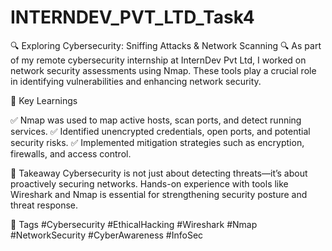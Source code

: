 # INTERNDEV_PVT_LTD_Task4

🔍 Exploring Cybersecurity: Sniffing Attacks & Network Scanning 🔍
As part of my remote cybersecurity internship at InternDev Pvt Ltd, I worked on network security assessments using  Nmap. These tools play a crucial role in identifying vulnerabilities and enhancing network security.

🚀 Key Learnings

✅ Nmap was used to map active hosts, scan ports, and detect running services.
✅ Identified unencrypted credentials, open ports, and potential security risks.
✅ Implemented mitigation strategies such as encryption, firewalls, and access control.

📌 Takeaway
Cybersecurity is not just about detecting threats—it’s about proactively securing networks. Hands-on experience with tools like Wireshark and Nmap is essential for strengthening security posture and threat response.


🔖 Tags
#Cybersecurity #EthicalHacking #Wireshark #Nmap #NetworkSecurity #CyberAwareness #InfoSec
